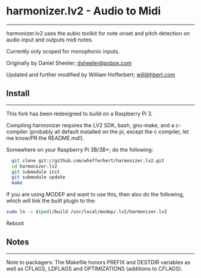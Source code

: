 # harmonizer.lv2 - Audio to Midi
---

harmonizer.lv2  uses the aubio toolkit for note onset and pitch detection on audio input and outputs midi notes.

Currently only scoped for monophonic inputs.

Originally by Daniel Sheeler; <dsheeler@pobox.com>

Updated and further modified by William Hofferbert; <will@hbert.com>

## Install
---
This fork has been redesigned to build on a Raspberry Pi 3.

Compiling harmonizer requires the LV2 SDK, bash, gnu-make, and a c-compiler (probably all default installed on the pi, except the c compiler, let me know/PR the README.md!).

Somewhere on your Raspberry Pi 3B/3B+; do the following:
```bash
  git clone git://github.com/whofferbert/harmonizer.lv2.git
  cd harmonizer.lv2
  git submodule init
  git submodule update
  make
```

If you are using MODEP and want to use this, then also do the following, which will link the built plugin to the:
```bash
sudo ln -s $(pwd)/build /usr/local/modep/.lv2/harmonizer.lv2
```

Reboot

## Notes
---

Note to packagers: The Makefile honors PREFIX and DESTDIR variables as well
 as CFLAGS, LDFLAGS and OPTIMIZATIONS (additions to CFLAGS).
